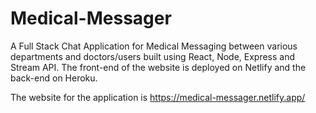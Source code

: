# Medical-Messager
A Full Stack Chat Application for Medical Messaging between various departments and doctors/users built using React, Node, Express and Stream API.
The front-end of the website is deployed on Netlify and the back-end on Heroku.

The website for the application is https://medical-messager.netlify.app/
